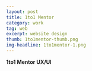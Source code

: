 ```yaml
---
layout: post
title: 1to1 Mentor
category: work
tag: web
excerpt: website design
thumb: 1to1mentor-thumb.png
img-headline: 1to1mentor-1.png
---
```


<div class=txt>
<p>
    <strong>1to1 Mentor UX/UI</strong>

</p>

</div>